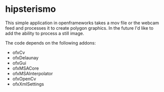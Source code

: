 # hipsterismo

This simple application in openframeworks takes a mov file or the webcam feed and processes it to create polygon graphics.
In the future I'd like to add the ability to process a still image.

The code depends on the following addons:

* ofxCv 
* ofxDelaunay 
* ofxGui
* ofxMSACore
* ofxMSAInterpolator
* ofxOpenCv
* ofxXmlSettings

